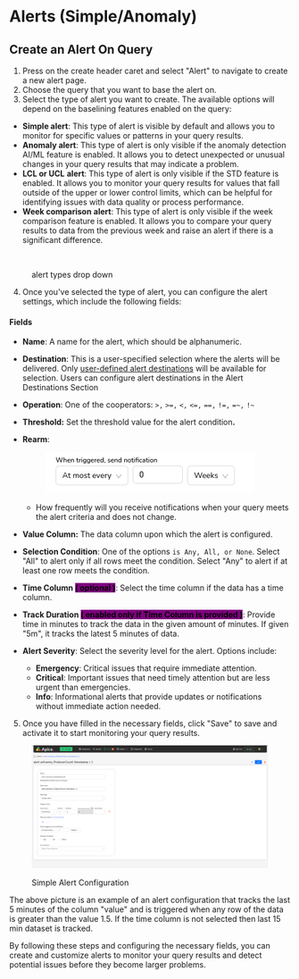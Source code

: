 # Alerts (Simple/Anomaly)

## Create an Alert On Query

1. Press on the create header caret and select "Alert" to navigate to create a new alert page.
2. Choose the query that you want to base the alert on.
3. Select the type of alert you want to create. The available options will depend on the baselining features enabled on the query:

* **Simple alert**: This type of alert is visible by default and allows you to monitor for specific values or patterns in your query results.
* **Anomaly alert**: This type of alert is only visible if the anomaly detection AI/ML feature is enabled. It allows you to detect unexpected or unusual changes in your query results that may indicate a problem.
* **LCL or UCL** **alert**: This type of alert is only visible if the STD feature is enabled. It allows you to monitor your query results for values that fall outside of the upper or lower control limits, which can be helpful for identifying issues with data quality or process performance.
* **Week comparison** **alert**: This type of alert is only visible if the week comparison feature is enabled. It allows you to compare your query results to data from the previous week and raise an alert if there is a significant difference.

<figure><img src="../.gitbook/assets/alert-types.png" alt=""><figcaption><p>alert types drop down</p></figcaption></figure>

4. Once you've selected the type of alert, you can configure the alert settings, which include the following fields:

#### Fields

* **Name**: A name for the alert, which should be alphanumeric.
* **Destination**: This is a user-specified selection where the alerts will be delivered. Only [user-defined alert destinations](../integrations/list-of-integrations/alert-destinations/) will be available for selection. Users can configure alert destinations in the Alert Destinations Section
* **Operation**: One of the cooperators: `>,` `>=,` `<,` `<=,` `==,` `!=,` `=~,` `!~`
* **Threshold:** Set the threshold value for the alert conditio&#x6E;**.**
*   **Rearm**:



    <figure><img src="../.gitbook/assets/image (239).png" alt=""><figcaption></figcaption></figure>

    * How frequently will you receive notifications when your query meets the alert criteria and does not change.
* **Value Column:**  The data column upon which the alert is configured.
* **Selection Condition**:  One of the options `is Any, All, or None`.  Select "All" to alert only if all rows meet the condition. Select "Any" to alert if at least one row meets the condition.
* **Time Column&#x20;**<mark style="background-color:purple;">**( optional )**</mark>: Select the time column if the data has a time column.
* **Track Duration&#x20;**<mark style="background-color:purple;">**( enabled only if Time Column is provided )**</mark>:  Provide time in minutes to track the data in the given amount of minutes. If given "5m", it tracks the latest 5 minutes of data.
* **Alert Severity**: Select the severity level for the alert. Options include:
  * **Emergency**: Critical issues that require immediate attention.
  * **Critical**: Important issues that need timely attention but are less urgent than emergencies.
  * **Info**: Informational alerts that provide updates or notifications without immediate action needed.

5. Once you have filled in the necessary fields, click "Save" to save and activate it to start monitoring your query results.

<figure><img src="../.gitbook/assets/image (199) (1).png" alt=""><figcaption><p>Simple Alert Configuration</p></figcaption></figure>

The above picture is an example of an alert configuration that tracks the last 5 minutes of the column "value" and is triggered when any row of the data is greater than the value 1.5. If the time column is not selected then last 15 min dataset is tracked.

By following these steps and configuring the necessary fields, you can create and customize alerts to monitor your query results and detect potential issues before they become larger problems.
